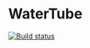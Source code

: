 # WaterTube

[![Build status](https://ci.appveyor.com/api/projects/status/ctq58e3nqj8bc5xl/branch/master?svg=true)](https://ci.appveyor.com/project/huysentruitw/watertube/branch/master)

